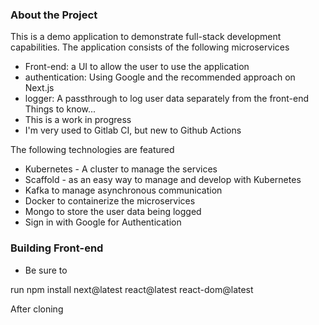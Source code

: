 ### About the Project ###
This is a demo application to demonstrate full-stack development capabilities. 
The application consists of the following microservices
- Front-end: a UI to allow the user to use the application
- authentication: Using Google and the recommended approach on Next.js
- logger: A passthrough to log user data separately from the front-end
Things to know...
- This is a work in progress
- I'm very used to Gitlab CI, but new to Github Actions

The following technologies are featured
- Kubernetes - A cluster to manage the services
- Scaffold - as an easy way to manage and develop with Kubernetes
- Kafka to manage asynchronous communication
- Docker to containerize the microservices
- Mongo to store the user data being logged
- Sign in with Google for Authentication


### Building Front-end ###
- Be sure to 

run npm install next@latest react@latest react-dom@latest

After cloning
